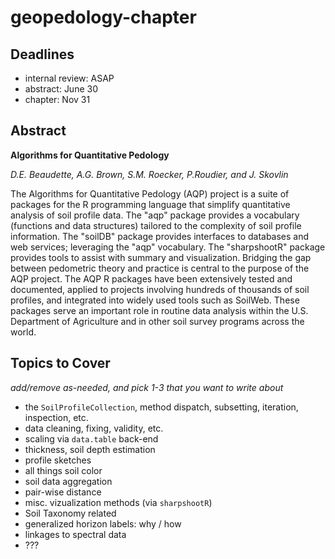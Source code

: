 # geopedology-chapter

## Deadlines
 * internal review: ASAP
 * abstract: June 30
 * chapter: Nov 31

## Abstract


**Algorithms for Quantitative Pedology**

*D.E. Beaudette, A.G. Brown, S.M. Roecker, P.Roudier, and J. Skovlin*

The Algorithms for Quantitative Pedology (AQP) project is a suite of packages for the R programming language that simplify quantitative analysis of soil profile data. The "aqp" package provides a vocabulary (functions and data structures) tailored to the complexity of soil profile information. The "soilDB" package provides interfaces to databases and web services; leveraging the "aqp" vocabulary. The "sharpshootR" package provides tools to assist with summary and visualization. Bridging the gap between pedometric theory and practice is central to the purpose of the AQP project. The AQP R packages have been extensively tested and documented, applied to projects involving hundreds of thousands of soil profiles, and integrated into widely used tools such as SoilWeb. These packages serve an important role in routine data analysis within the U.S. Department of Agriculture and in other soil survey programs across the world. 

## Topics to Cover
*add/remove as-needed, and pick 1-3 that you want to write about*

 * the `SoilProfileCollection`, method dispatch, subsetting, iteration, inspection, etc.
 * data cleaning, fixing, validity, etc.
 * scaling via `data.table` back-end
 * thickness, soil depth estimation
 * profile sketches
 * all things soil color
 * soil data aggregation
 * pair-wise distance
 * misc. vizualization methods (via `sharpshootR`)
 * Soil Taxonomy related
 * generalized horizon labels: why / how
 * linkages to spectral data
 * ???
